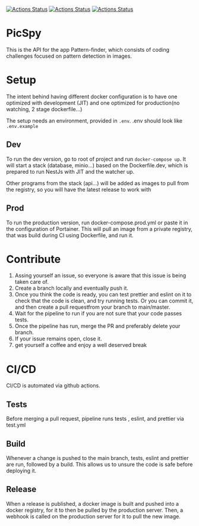 [![Actions Status](https://github.com/pattern-finder/frontend/workflows/build/badge.svg)](https://github.com/pattern-finder/api/actions)
[![Actions Status](https://github.com/pattern-finder/frontend/workflows/tests/badge.svg)](https://github.com/pattern-finder/api/actions)
[![Actions Status](https://github.com/pattern-finder/frontend/workflows/release/badge.svg)](https://github.com/pattern-finder/api/actions)

# PicSpy

This is the API for the app Pattern-finder, which consists of coding challenges focused on pattern detection in images.

# Setup
The intent behind having different docker configuration is to have one optimized with development (JIT) and one optimized for production(no watching, 2 stage dockerfile...)

The setup needs an environment, provided in `.env`.
.env should look like `.env.example`


## Dev
To run the dev version, go to root of project and run `docker-compose up`.
It will start a stack (database, minio...) based on the Dockerfile.dev, which is prepared to run NestJs with JIT and the watcher up.

Other programs from the stack (api...) will be added as images to pull from the registry, so you will have the latest release to work with

## Prod
To run the production version, run docker-compose.prod.yml or paste it in the  configuration of Portainer.
This will pull an image from a private registry, that was build during CI using Dockerfile, and run it.

# Contribute

1) Assing yourself an issue, so everyone is aware that this issue is being taken care of.
2) Create a branch locally and eventually push it.
3) Once you think the code is ready, you can test prettier and eslint on it to check that the code is clean, and try running tests. Or you can commit it, and then create a pull requestfrom your branch to main/master.
4) Wait for the pipeline to run if you are not sure that your code passes tests.
5) Once the pipeline has run, merge the PR and preferably delete your branch.
6) If your issue remains open, close it.
7) get yourself a coffee and enjoy a well deserved break

# CI/CD
CI/CD is automated via github actions.
## Tests
Before merging a pull request, pipeline runs tests , eslint, and prettier via test.yml

## Build
Whenever a change is pushed to the main branch, tests, eslint and prettier are run, followed by a build. This allows us to unsure the code is safe before deploying it.

## Release
When a release is published, a docker image is built and pushed into a docker registry, for it to then be pulled by the production server. Then, a webhook is called on the production server for it to pull the new image.
